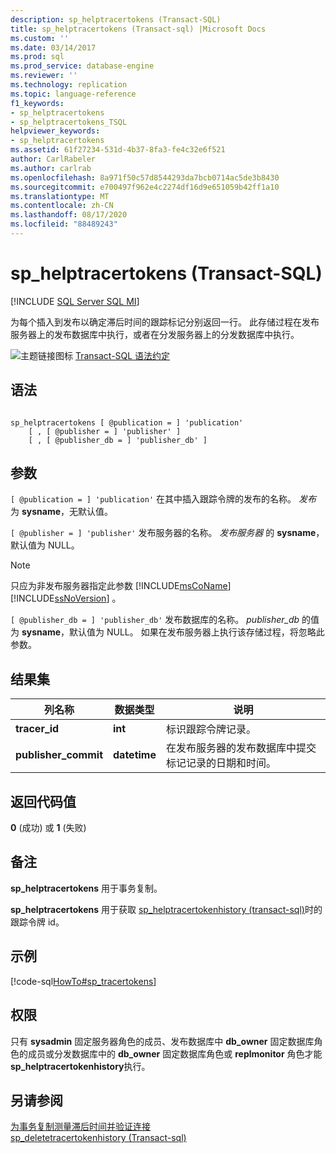 ```yaml
---
description: sp_helptracertokens (Transact-SQL)
title: sp_helptracertokens (Transact-sql) |Microsoft Docs
ms.custom: ''
ms.date: 03/14/2017
ms.prod: sql
ms.prod_service: database-engine
ms.reviewer: ''
ms.technology: replication
ms.topic: language-reference
f1_keywords:
- sp_helptracertokens
- sp_helptracertokens_TSQL
helpviewer_keywords:
- sp_helptracertokens
ms.assetid: 61f27234-531d-4b37-8fa3-fe4c32e6f521
author: CarlRabeler
ms.author: carlrab
ms.openlocfilehash: 8a971f50c57d8544293da7bcb0714ac5de3b8430
ms.sourcegitcommit: e700497f962e4c2274df16d9e651059b42ff1a10
ms.translationtype: MT
ms.contentlocale: zh-CN
ms.lasthandoff: 08/17/2020
ms.locfileid: "88489243"
---
```

# <a name="sp_helptracertokens-transact-sql"></a>sp_helptracertokens (Transact-SQL)
[!INCLUDE [SQL Server SQL MI](../../includes/applies-to-version/sql-asdbmi.md)]

  为每个插入到发布以确定滞后时间的跟踪标记分别返回一行。 此存储过程在发布服务器上的发布数据库中执行，或者在分发服务器上的分发数据库中执行。  
  
 ![主题链接图标](../../database-engine/configure-windows/media/topic-link.gif "“主题链接”图标") [Transact-SQL 语法约定](../../t-sql/language-elements/transact-sql-syntax-conventions-transact-sql.md)  
  
## <a name="syntax"></a>语法  
  
```  
  
sp_helptracertokens [ @publication = ] 'publication'   
    [ , [ @publisher = ] 'publisher' ]   
    [ , [ @publisher_db = ] 'publisher_db' ]  
```  
  
## <a name="arguments"></a>参数  
`[ @publication = ] 'publication'` 在其中插入跟踪令牌的发布的名称。 *发布* 为 **sysname**，无默认值。  
  
`[ @publisher = ] 'publisher'` 发布服务器的名称。 *发布服务器* 的 **sysname**，默认值为 NULL。  
  
> [!NOTE]
>  只应为非发布服务器指定此参数 [!INCLUDE[msCoName](../../includes/msconame-md.md)] [!INCLUDE[ssNoVersion](../../includes/ssnoversion-md.md)] 。  
  
`[ @publisher_db = ] 'publisher_db'` 发布数据库的名称。 *publisher_db* 的值为 **sysname**，默认值为 NULL。 如果在发布服务器上执行该存储过程，将忽略此参数。  
  
## <a name="result-set"></a>结果集  
  
|列名称|数据类型|说明|  
|-----------------|---------------|-----------------|  
|**tracer_id**|**int**|标识跟踪令牌记录。|  
|**publisher_commit**|**datetime**|在发布服务器的发布数据库中提交标记记录的日期和时间。|  
  
## <a name="return-code-values"></a>返回代码值  
 **0** (成功) 或 **1** (失败)   
  
## <a name="remarks"></a>备注  
 **sp_helptracertokens** 用于事务复制。  
  
 **sp_helptracertokens** 用于获取 [sp_helptracertokenhistory &#40;transact-sql&#41;](../../relational-databases/system-stored-procedures/sp-helptracertokenhistory-transact-sql.md)时的跟踪令牌 id。  
  
## <a name="example"></a>示例  
 [!code-sql[HowTo#sp_tracertokens](../../relational-databases/replication/codesnippet/tsql/sp-helptracertokens-tran_1.sql)]  
  
## <a name="permissions"></a>权限  
 只有 **sysadmin** 固定服务器角色的成员、发布数据库中 **db_owner** 固定数据库角色的成员或分发数据库中的 **db_owner** 固定数据库角色或 **replmonitor** 角色才能 **sp_helptracertokenhistory**执行。  
  
## <a name="see-also"></a>另请参阅  
 [为事务复制测量滞后时间并验证连接](../../relational-databases/replication/monitor/measure-latency-and-validate-connections-for-transactional-replication.md)   
 [sp_deletetracertokenhistory &#40;Transact-sql&#41;](../../relational-databases/system-stored-procedures/sp-deletetracertokenhistory-transact-sql.md)  
  
  

